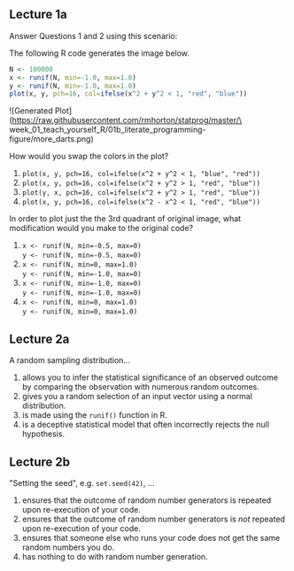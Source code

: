 ## Lecture 1a

Answer Questions 1 and 2 using this scenario:

The following R code generates the image below.
```R
N <- 100000
x <- runif(N, min=-1.0, max=1.0)
y <- runif(N, min=-1.0, max=1.0)
plot(x, y, pch=16, col=ifelse(x^2 + y^2 < 1, "red", "blue"))
```
![Generated Plot](https://raw.githubusercontent.com/rmhorton/statprog/master/\
week_01_teach_yourself_R/01b_literate_programming-figure/more_darts.png)

How would you swap the colors in the plot?

1. `plot(x, y, pch=16, col=ifelse(x^2 + y^2 < 1, "blue", "red"))`
2. `plot(x, y, pch=16, col=ifelse(x^2 + y^2 > 1, "red", "blue"))`
3. `plot(y, x, pch=16, col=ifelse(x^2 + y^2 > 1, "red", "blue"))`
4. `plot(x, y, pch=16, col=ifelse(x^2 - x^2 < 1, "red", "blue"))`

In order to plot just the the 3rd quadrant of original image, what modification
would you make to the original code?

1. `x <- runif(N, min=-0.5, max=0)`  
   `y <- runif(N, min=-0.5, max=0)`
2. `x <- runif(N, min=0, max=1.0)`  
   `y <- runif(N, min=-1.0, max=0)` 
3. `x <- runif(N, min=-1.0, max=0)`  
   `y <- runif(N, min=-1.0, max=0)`
4. `x <- runif(N, min=0, max=1.0)`  
   `y <- runif(N, min=0, max=1.0)`  

## Lecture 2a

A random sampling distribution...  
1. allows you to infer the statistical significance of an observed outcome by
   comparing the observation with numerous random outcomes.    
2. gives you a random selection of an input vector using a normal 
   distribution.  
3. is made using the `runif()` function in R.  
4. is a deceptive statistical model that often incorrectly rejects the null
   hypothesis.  

## Lecture 2b

"Setting the seed", e.g. `set.seed(42)`, ...  
1. ensures that the outcome of random number generators is repeated upon
   re-execution of your code.  
2. ensures that the outcome of random number generators is *not* repeated upon
   re-execution of your code.  
3. ensures that someone else who runs your code does not get the same random
   numbers you do.  
4. has nothing to do with random number generation.  

